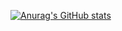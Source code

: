 [![Anurag's GitHub stats](https://github-readme-stats-navy-two-58.vercel.app/api?username=IlyaBY-afk)](https://github.com/anuraghazra/github-readme-stats)
